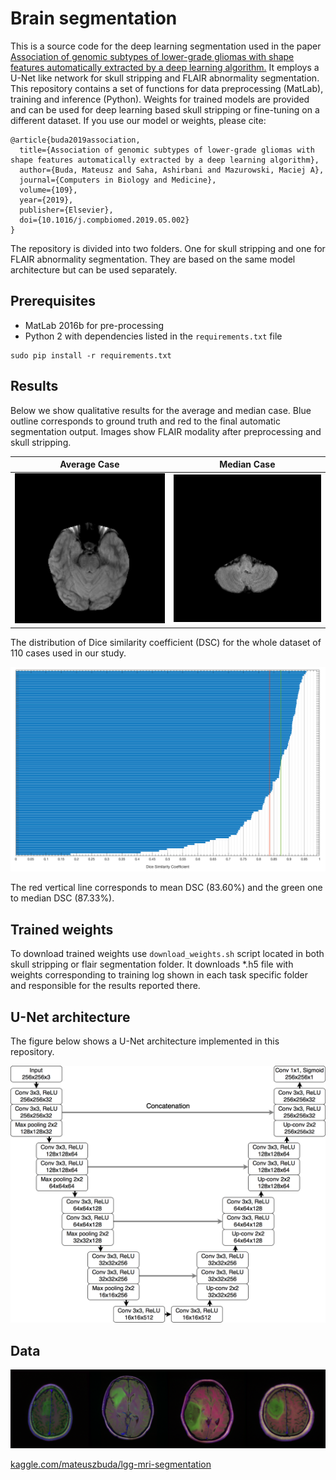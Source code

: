 # Brain segmentation

This is a source code for the deep learning segmentation used in the paper [Association of genomic subtypes of lower-grade gliomas with shape features automatically extracted by a deep learning algorithm.](https://doi.org/10.1016/j.compbiomed.2019.05.002)
It employs a U-Net like network for skull stripping and FLAIR abnormality segmentation.
This repository contains a set of functions for data preprocessing (MatLab), training and inference (Python).
Weights for trained models are provided and can be used for deep learning based skull stripping or fine-tuning on a different dataset.
If you use our model or weights, please cite:

```
@article{buda2019association,
  title={Association of genomic subtypes of lower-grade gliomas with shape features automatically extracted by a deep learning algorithm},
  author={Buda, Mateusz and Saha, Ashirbani and Mazurowski, Maciej A},
  journal={Computers in Biology and Medicine},
  volume={109},
  year={2019},
  publisher={Elsevier},
  doi={10.1016/j.compbiomed.2019.05.002}
}
```

The repository is divided into two folders.
One for skull stripping and one for FLAIR abnormality segmentation.
They are based on the same model architecture but can be used separately.

## Prerequisites

- MatLab 2016b for pre-processing
- Python 2 with dependencies listed in the `requirements.txt` file
```
sudo pip install -r requirements.txt
```

## Results

Below we show qualitative results for the average and median case.
Blue outline corresponds to ground truth and red to the final automatic segmentation output.
Images show FLAIR modality after preprocessing and skull stripping.

| Average Case | Median Case |
|:----------:|:---------:|
|![Average case](CS_6669.gif)|![Median case](HT_7473.gif)|

The distribution of Dice similarity coefficient (DSC) for the whole dataset of 110 cases used in our study.

![DSC distribution](DSC_distribution.png)

The red vertical line corresponds to mean DSC (83.60%) and the green one to median DSC (87.33%).

## Trained weights

To download trained weights use `download_weights.sh` script located in both skull stripping or flair segmentation folder.
It downloads *.h5 file with weights corresponding to training log shown in each task specific folder and responsible for the results reported there.

## U-Net architecture

The figure below shows a U-Net architecture implemented in this repository.

![unet](unet.png)

## Data

![brain-mri-lgg](brain-mri-lgg.png)

[kaggle.com/mateuszbuda/lgg-mri-segmentation](https://www.kaggle.com/mateuszbuda/lgg-mri-segmentation)
